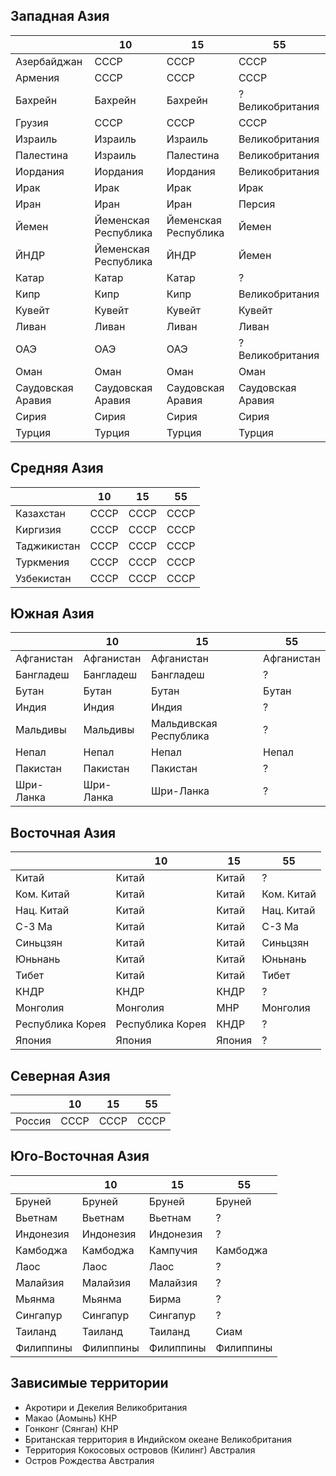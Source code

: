 ## Западная Азия

|                   |10                     |15                     |55                 |
|-------------------|-----------------------|-----------------------|-------------------|
|Азербайджан        |СССР                   |СССР                   |СССР               |
|Армения            |СССР                   |СССР                   |СССР               |
|Бахрейн            |Бахрейн                |Бахрейн                |? Великобритания   |
|Грузия             |СССР                   |СССР                   |СССР               |
|Израиль            |Израиль                |Израиль                |Великобритания     |
|Палестина          |Израиль                |Палестина              |Великобритания     |
|Иордания           |Иордания               |Иордания               |Великобритания     |
|Ирак               |Ирак                   |Ирак                   |Ирак               |
|Иран               |Иран                   |Иран                   |Персия             |
|Йемен              |Йеменская Республика   |Йеменская Республика   |Йемен              |
|ЙНДР               |Йеменская Республика   |ЙНДР                   |Йемен              |
|Катар              |Катар                  |Катар                  |?                  |
|Кипр               |Кипр                   |Кипр                   |Великобритания     |
|Кувейт             |Кувейт                 |Кувейт                 |Кувейт             |
|Ливан              |Ливан                  |Ливан                  |Ливан              |
|ОАЭ                |ОАЭ                    |ОАЭ                    |?Великобритания    |
|Оман               |Оман                   |Оман                   |Оман               |
|Саудовская Аравия  |Саудовская Аравия      |Саудовская Аравия      |Саудовская Аравия  |
|Сирия              |Сирия                  |Сирия                  |Сирия              |
|Турция             |Турция                 |Турция                 |Турция             |

## Средняя Азия

|               |10     |15     |55     |
|---------------|-------|-------|-------|
|Казахстан      |СССР   |СССР   |СССР   |
|Киргизия       |СССР   |СССР   |СССР   |
|Таджикистан    |СССР   |СССР   |СССР   |
|Туркмения      |СССР   |СССР   |СССР   |
|Узбекистан     |СССР   |СССР   |СССР   |

## Южная Азия

|           |10         |15                     |55         |
|-----------|-----------|-----------------------|-----------|
|Афганистан |Афганистан |Афганистан             |Афганистан |
|Бангладеш  |Бангладеш  |Бангладеш              |?          |
|Бутан      |Бутан      |Бутан                  |Бутан      |
|Индия      |Индия      |Индия                  |?          |
|Мальдивы   |Мальдивы   |Мальдивская Республика |?          |
|Непал      |Непал      |Непал                  |Непал      |
|Пакистан   |Пакистан   |Пакистан               |?          |
|Шри-Ланка  |Шри-Ланка  |Шри-Ланка              |?          |

## Восточная Азия

|                   |10                 |15     |55         |
|-------------------|-------------------|-------|-----------|
|Китай              |Китай              |Китай  |?          |
|Ком. Китай         |Китай              |Китай  |Ком. Китай |
|Нац. Китай         |Китай              |Китай  |Нац. Китай |
|С-З Ма             |Китай              |Китай  |С-З Ма     |
|Синьцзян           |Китай              |Китай  |Синьцзян   |
|Юньнань            |Китай              |Китай  |Юньнань    |
|Тибет              |Китай              |Китай  |Тибет      |
|КНДР               |КНДР               |КНДР   |?          |
|Монголия           |Монголия           |МНР    |Монголия   |
|Республика Корея   |Республика Корея   |КНДР   |?          |
|Япония             |Япония             |Япония |?          |

## Северная Азия

|       |10     |15     |55     |
|-------|-------|-------|-------|
|Россия |СССР   |СССР   |СССР   |

## Юго-Восточная Азия

|           |10         |15         |55         |
|-----------|-----------|-----------|-----------|
|Бруней     |Бруней     |Бруней     |Бруней     |
|Вьетнам    |Вьетнам    |Вьетнам    |?          |
|Индонезия  |Индонезия  |Индонезия  |?          |
|Камбоджа   |Камбоджа   |Кампучия   |Камбоджа   |
|Лаос       |Лаос       |Лаос       |?          |
|Малайзия   |Малайзия   |Малайзия   |?          |
|Мьянма     |Мьянма     |Бирма      |?          |
|Сингапур   |Сингапур   |Сингапур   |?          |
|Таиланд    |Таиланд    |Таиланд    |Сиам       |
|Филиппины  |Филиппины  |Филиппины  |Филиппины  |

## Зависимые территории

*   Акротири и Декелия                          Великобритания
*   Макао (Аомынь)                              КНР
*   Гонконг (Сянган)                            КНР
*   Британская территория в Индийском океане    Великобритания
*   Территория Кокосовых островов (Килинг)      Австралия
*   Остров Рождества                            Австралия
